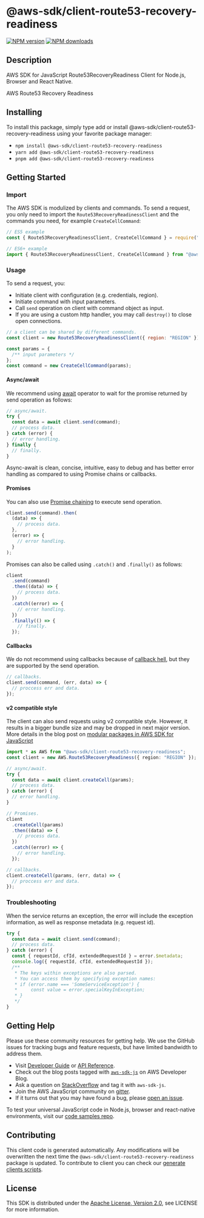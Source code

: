 # @aws-sdk/client-route53-recovery-readiness

[![NPM version](https://img.shields.io/npm/v/@aws-sdk/client-route53-recovery-readiness/latest.svg)](https://www.npmjs.com/package/@aws-sdk/client-route53-recovery-readiness)
[![NPM downloads](https://img.shields.io/npm/dm/@aws-sdk/client-route53-recovery-readiness.svg)](https://www.npmjs.com/package/@aws-sdk/client-route53-recovery-readiness)

## Description

AWS SDK for JavaScript Route53RecoveryReadiness Client for Node.js, Browser and React Native.

AWS Route53 Recovery Readiness

## Installing

To install this package, simply type add or install @aws-sdk/client-route53-recovery-readiness
using your favorite package manager:

- `npm install @aws-sdk/client-route53-recovery-readiness`
- `yarn add @aws-sdk/client-route53-recovery-readiness`
- `pnpm add @aws-sdk/client-route53-recovery-readiness`

## Getting Started

### Import

The AWS SDK is modulized by clients and commands.
To send a request, you only need to import the `Route53RecoveryReadinessClient` and
the commands you need, for example `CreateCellCommand`:

```js
// ES5 example
const { Route53RecoveryReadinessClient, CreateCellCommand } = require("@aws-sdk/client-route53-recovery-readiness");
```

```ts
// ES6+ example
import { Route53RecoveryReadinessClient, CreateCellCommand } from "@aws-sdk/client-route53-recovery-readiness";
```

### Usage

To send a request, you:

- Initiate client with configuration (e.g. credentials, region).
- Initiate command with input parameters.
- Call `send` operation on client with command object as input.
- If you are using a custom http handler, you may call `destroy()` to close open connections.

```js
// a client can be shared by different commands.
const client = new Route53RecoveryReadinessClient({ region: "REGION" });

const params = {
  /** input parameters */
};
const command = new CreateCellCommand(params);
```

#### Async/await

We recommend using [await](https://developer.mozilla.org/en-US/docs/Web/JavaScript/Reference/Operators/await)
operator to wait for the promise returned by send operation as follows:

```js
// async/await.
try {
  const data = await client.send(command);
  // process data.
} catch (error) {
  // error handling.
} finally {
  // finally.
}
```

Async-await is clean, concise, intuitive, easy to debug and has better error handling
as compared to using Promise chains or callbacks.

#### Promises

You can also use [Promise chaining](https://developer.mozilla.org/en-US/docs/Web/JavaScript/Guide/Using_promises#chaining)
to execute send operation.

```js
client.send(command).then(
  (data) => {
    // process data.
  },
  (error) => {
    // error handling.
  }
);
```

Promises can also be called using `.catch()` and `.finally()` as follows:

```js
client
  .send(command)
  .then((data) => {
    // process data.
  })
  .catch((error) => {
    // error handling.
  })
  .finally(() => {
    // finally.
  });
```

#### Callbacks

We do not recommend using callbacks because of [callback hell](http://callbackhell.com/),
but they are supported by the send operation.

```js
// callbacks.
client.send(command, (err, data) => {
  // proccess err and data.
});
```

#### v2 compatible style

The client can also send requests using v2 compatible style.
However, it results in a bigger bundle size and may be dropped in next major version. More details in the blog post
on [modular packages in AWS SDK for JavaScript](https://aws.amazon.com/blogs/developer/modular-packages-in-aws-sdk-for-javascript/)

```ts
import * as AWS from "@aws-sdk/client-route53-recovery-readiness";
const client = new AWS.Route53RecoveryReadiness({ region: "REGION" });

// async/await.
try {
  const data = await client.createCell(params);
  // process data.
} catch (error) {
  // error handling.
}

// Promises.
client
  .createCell(params)
  .then((data) => {
    // process data.
  })
  .catch((error) => {
    // error handling.
  });

// callbacks.
client.createCell(params, (err, data) => {
  // proccess err and data.
});
```

### Troubleshooting

When the service returns an exception, the error will include the exception information,
as well as response metadata (e.g. request id).

```js
try {
  const data = await client.send(command);
  // process data.
} catch (error) {
  const { requestId, cfId, extendedRequestId } = error.$metadata;
  console.log({ requestId, cfId, extendedRequestId });
  /**
   * The keys within exceptions are also parsed.
   * You can access them by specifying exception names:
   * if (error.name === 'SomeServiceException') {
   *     const value = error.specialKeyInException;
   * }
   */
}
```

## Getting Help

Please use these community resources for getting help.
We use the GitHub issues for tracking bugs and feature requests, but have limited bandwidth to address them.

- Visit [Developer Guide](https://docs.aws.amazon.com/sdk-for-javascript/v3/developer-guide/welcome.html)
  or [API Reference](https://docs.aws.amazon.com/AWSJavaScriptSDK/v3/latest/index.html).
- Check out the blog posts tagged with [`aws-sdk-js`](https://aws.amazon.com/blogs/developer/tag/aws-sdk-js/)
  on AWS Developer Blog.
- Ask a question on [StackOverflow](https://stackoverflow.com/questions/tagged/aws-sdk-js) and tag it with `aws-sdk-js`.
- Join the AWS JavaScript community on [gitter](https://gitter.im/aws/aws-sdk-js-v3).
- If it turns out that you may have found a bug, please [open an issue](https://github.com/aws/aws-sdk-js-v3/issues/new/choose).

To test your universal JavaScript code in Node.js, browser and react-native environments,
visit our [code samples repo](https://github.com/aws-samples/aws-sdk-js-tests).

## Contributing

This client code is generated automatically. Any modifications will be overwritten the next time the `@aws-sdk/client-route53-recovery-readiness` package is updated.
To contribute to client you can check our [generate clients scripts](https://github.com/aws/aws-sdk-js-v3/tree/main/scripts/generate-clients).

## License

This SDK is distributed under the
[Apache License, Version 2.0](http://www.apache.org/licenses/LICENSE-2.0),
see LICENSE for more information.
